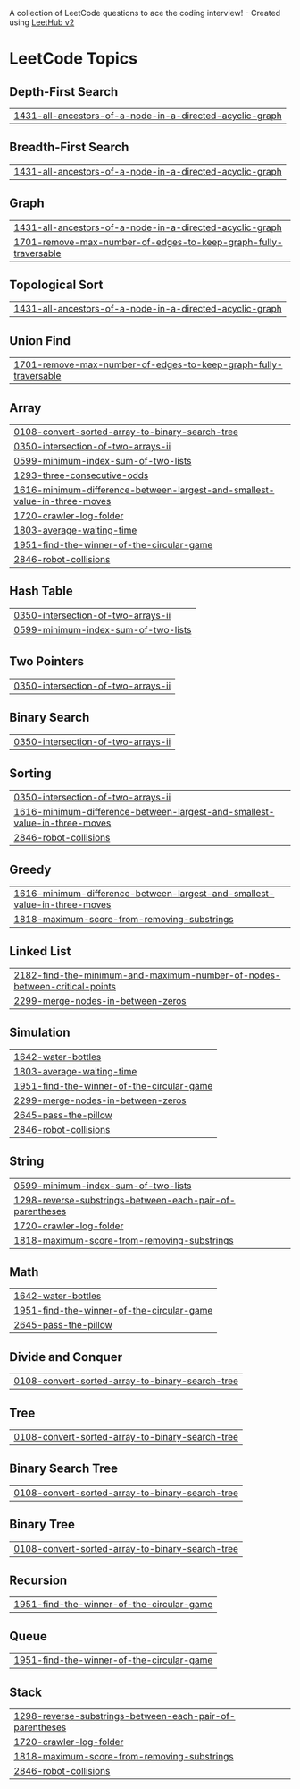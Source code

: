 A collection of LeetCode questions to ace the coding interview! - Created using [LeetHub v2](https://github.com/arunbhardwaj/LeetHub-2.0)
<!---LeetCode Topics Start-->
# LeetCode Topics
## Depth-First Search
|  |
| ------- |
| [1431-all-ancestors-of-a-node-in-a-directed-acyclic-graph](https://github.com/shashank7753/practice-dsa/tree/master/1431-all-ancestors-of-a-node-in-a-directed-acyclic-graph) |
## Breadth-First Search
|  |
| ------- |
| [1431-all-ancestors-of-a-node-in-a-directed-acyclic-graph](https://github.com/shashank7753/practice-dsa/tree/master/1431-all-ancestors-of-a-node-in-a-directed-acyclic-graph) |
## Graph
|  |
| ------- |
| [1431-all-ancestors-of-a-node-in-a-directed-acyclic-graph](https://github.com/shashank7753/practice-dsa/tree/master/1431-all-ancestors-of-a-node-in-a-directed-acyclic-graph) |
| [1701-remove-max-number-of-edges-to-keep-graph-fully-traversable](https://github.com/shashank7753/practice-dsa/tree/master/1701-remove-max-number-of-edges-to-keep-graph-fully-traversable) |
## Topological Sort
|  |
| ------- |
| [1431-all-ancestors-of-a-node-in-a-directed-acyclic-graph](https://github.com/shashank7753/practice-dsa/tree/master/1431-all-ancestors-of-a-node-in-a-directed-acyclic-graph) |
## Union Find
|  |
| ------- |
| [1701-remove-max-number-of-edges-to-keep-graph-fully-traversable](https://github.com/shashank7753/practice-dsa/tree/master/1701-remove-max-number-of-edges-to-keep-graph-fully-traversable) |
## Array
|  |
| ------- |
| [0108-convert-sorted-array-to-binary-search-tree](https://github.com/shashank7753/practice-dsa/tree/master/0108-convert-sorted-array-to-binary-search-tree) |
| [0350-intersection-of-two-arrays-ii](https://github.com/shashank7753/practice-dsa/tree/master/0350-intersection-of-two-arrays-ii) |
| [0599-minimum-index-sum-of-two-lists](https://github.com/shashank7753/practice-dsa/tree/master/0599-minimum-index-sum-of-two-lists) |
| [1293-three-consecutive-odds](https://github.com/shashank7753/practice-dsa/tree/master/1293-three-consecutive-odds) |
| [1616-minimum-difference-between-largest-and-smallest-value-in-three-moves](https://github.com/shashank7753/practice-dsa/tree/master/1616-minimum-difference-between-largest-and-smallest-value-in-three-moves) |
| [1720-crawler-log-folder](https://github.com/shashank7753/practice-dsa/tree/master/1720-crawler-log-folder) |
| [1803-average-waiting-time](https://github.com/shashank7753/practice-dsa/tree/master/1803-average-waiting-time) |
| [1951-find-the-winner-of-the-circular-game](https://github.com/shashank7753/practice-dsa/tree/master/1951-find-the-winner-of-the-circular-game) |
| [2846-robot-collisions](https://github.com/shashank7753/practice-dsa/tree/master/2846-robot-collisions) |
## Hash Table
|  |
| ------- |
| [0350-intersection-of-two-arrays-ii](https://github.com/shashank7753/practice-dsa/tree/master/0350-intersection-of-two-arrays-ii) |
| [0599-minimum-index-sum-of-two-lists](https://github.com/shashank7753/practice-dsa/tree/master/0599-minimum-index-sum-of-two-lists) |
## Two Pointers
|  |
| ------- |
| [0350-intersection-of-two-arrays-ii](https://github.com/shashank7753/practice-dsa/tree/master/0350-intersection-of-two-arrays-ii) |
## Binary Search
|  |
| ------- |
| [0350-intersection-of-two-arrays-ii](https://github.com/shashank7753/practice-dsa/tree/master/0350-intersection-of-two-arrays-ii) |
## Sorting
|  |
| ------- |
| [0350-intersection-of-two-arrays-ii](https://github.com/shashank7753/practice-dsa/tree/master/0350-intersection-of-two-arrays-ii) |
| [1616-minimum-difference-between-largest-and-smallest-value-in-three-moves](https://github.com/shashank7753/practice-dsa/tree/master/1616-minimum-difference-between-largest-and-smallest-value-in-three-moves) |
| [2846-robot-collisions](https://github.com/shashank7753/practice-dsa/tree/master/2846-robot-collisions) |
## Greedy
|  |
| ------- |
| [1616-minimum-difference-between-largest-and-smallest-value-in-three-moves](https://github.com/shashank7753/practice-dsa/tree/master/1616-minimum-difference-between-largest-and-smallest-value-in-three-moves) |
| [1818-maximum-score-from-removing-substrings](https://github.com/shashank7753/practice-dsa/tree/master/1818-maximum-score-from-removing-substrings) |
## Linked List
|  |
| ------- |
| [2182-find-the-minimum-and-maximum-number-of-nodes-between-critical-points](https://github.com/shashank7753/practice-dsa/tree/master/2182-find-the-minimum-and-maximum-number-of-nodes-between-critical-points) |
| [2299-merge-nodes-in-between-zeros](https://github.com/shashank7753/practice-dsa/tree/master/2299-merge-nodes-in-between-zeros) |
## Simulation
|  |
| ------- |
| [1642-water-bottles](https://github.com/shashank7753/practice-dsa/tree/master/1642-water-bottles) |
| [1803-average-waiting-time](https://github.com/shashank7753/practice-dsa/tree/master/1803-average-waiting-time) |
| [1951-find-the-winner-of-the-circular-game](https://github.com/shashank7753/practice-dsa/tree/master/1951-find-the-winner-of-the-circular-game) |
| [2299-merge-nodes-in-between-zeros](https://github.com/shashank7753/practice-dsa/tree/master/2299-merge-nodes-in-between-zeros) |
| [2645-pass-the-pillow](https://github.com/shashank7753/practice-dsa/tree/master/2645-pass-the-pillow) |
| [2846-robot-collisions](https://github.com/shashank7753/practice-dsa/tree/master/2846-robot-collisions) |
## String
|  |
| ------- |
| [0599-minimum-index-sum-of-two-lists](https://github.com/shashank7753/practice-dsa/tree/master/0599-minimum-index-sum-of-two-lists) |
| [1298-reverse-substrings-between-each-pair-of-parentheses](https://github.com/shashank7753/practice-dsa/tree/master/1298-reverse-substrings-between-each-pair-of-parentheses) |
| [1720-crawler-log-folder](https://github.com/shashank7753/practice-dsa/tree/master/1720-crawler-log-folder) |
| [1818-maximum-score-from-removing-substrings](https://github.com/shashank7753/practice-dsa/tree/master/1818-maximum-score-from-removing-substrings) |
## Math
|  |
| ------- |
| [1642-water-bottles](https://github.com/shashank7753/practice-dsa/tree/master/1642-water-bottles) |
| [1951-find-the-winner-of-the-circular-game](https://github.com/shashank7753/practice-dsa/tree/master/1951-find-the-winner-of-the-circular-game) |
| [2645-pass-the-pillow](https://github.com/shashank7753/practice-dsa/tree/master/2645-pass-the-pillow) |
## Divide and Conquer
|  |
| ------- |
| [0108-convert-sorted-array-to-binary-search-tree](https://github.com/shashank7753/practice-dsa/tree/master/0108-convert-sorted-array-to-binary-search-tree) |
## Tree
|  |
| ------- |
| [0108-convert-sorted-array-to-binary-search-tree](https://github.com/shashank7753/practice-dsa/tree/master/0108-convert-sorted-array-to-binary-search-tree) |
## Binary Search Tree
|  |
| ------- |
| [0108-convert-sorted-array-to-binary-search-tree](https://github.com/shashank7753/practice-dsa/tree/master/0108-convert-sorted-array-to-binary-search-tree) |
## Binary Tree
|  |
| ------- |
| [0108-convert-sorted-array-to-binary-search-tree](https://github.com/shashank7753/practice-dsa/tree/master/0108-convert-sorted-array-to-binary-search-tree) |
## Recursion
|  |
| ------- |
| [1951-find-the-winner-of-the-circular-game](https://github.com/shashank7753/practice-dsa/tree/master/1951-find-the-winner-of-the-circular-game) |
## Queue
|  |
| ------- |
| [1951-find-the-winner-of-the-circular-game](https://github.com/shashank7753/practice-dsa/tree/master/1951-find-the-winner-of-the-circular-game) |
## Stack
|  |
| ------- |
| [1298-reverse-substrings-between-each-pair-of-parentheses](https://github.com/shashank7753/practice-dsa/tree/master/1298-reverse-substrings-between-each-pair-of-parentheses) |
| [1720-crawler-log-folder](https://github.com/shashank7753/practice-dsa/tree/master/1720-crawler-log-folder) |
| [1818-maximum-score-from-removing-substrings](https://github.com/shashank7753/practice-dsa/tree/master/1818-maximum-score-from-removing-substrings) |
| [2846-robot-collisions](https://github.com/shashank7753/practice-dsa/tree/master/2846-robot-collisions) |
<!---LeetCode Topics End-->